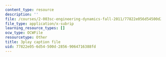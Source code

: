 ```yaml
---
content_type: resource
description: ''
file: /courses/2-003sc-engineering-dynamics-fall-2011/77822e056d54500d28569064716388fd_7kcWV6zlcRU.srt
file_type: application/x-subrip
learning_resource_types: []
ocw_type: OCWFile
resourcetype: Other
title: 3play caption file
uid: 77822e05-6d54-500d-2856-9064716388fd
---
```

